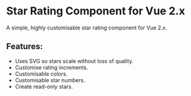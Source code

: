 # Star Rating Component for Vue 2.x

A simple, highly customisable star rating component for Vue 2.x.

## Features:

  - Uses SVG so stars scale without loss of quality.
  - Customise rating increments.
  - Customisable colors.
  - Customisable star numbers.
  - Create read-only stars.
